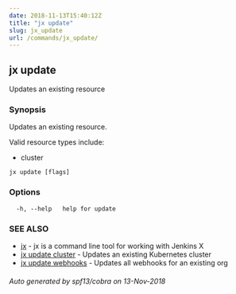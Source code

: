 ```yaml
---
date: 2018-11-13T15:40:12Z
title: "jx update"
slug: jx_update
url: /commands/jx_update/
---
```

## jx update

Updates an existing resource

### Synopsis

Updates an existing resource.
  
  Valid resource types include:
  
  * cluster

```
jx update [flags]
```

### Options

```
  -h, --help   help for update
```

### SEE ALSO

* [jx](/commands/jx/)	 - jx is a command line tool for working with Jenkins X
* [jx update cluster](/commands/jx_update_cluster/)	 - Updates an existing Kubernetes cluster
* [jx update webhooks](/commands/jx_update_webhooks/)	 - Updates all webhooks for an existing org

###### Auto generated by spf13/cobra on 13-Nov-2018
